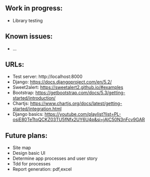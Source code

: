 ## Work in progress:
- Library testing


## Known issues:
- ...

## URLs:
- Test server: http://localhost:8000 
- Django: https://docs.djangoproject.com/en/5.2/ 
- Sweet2alert: https://sweetalert2.github.io/#examples 
- Bootstrap: https://getbootstrap.com/docs/5.3/getting-started/introduction/ 
- Chartjs: https://www.chartjs.org/docs/latest/getting-started/integration.html
- Django basics: https://youtube.com/playlist?list=PL-osiE80TeTtoQCKZ03TU5fNfx2UY6U4p&si=jAlC50N3nFcv9GAR

## Future plans:
- Site map
- Design basic UI
- Determine app processes and user story
- Tdd for processes
- Report generation: pdf,excel